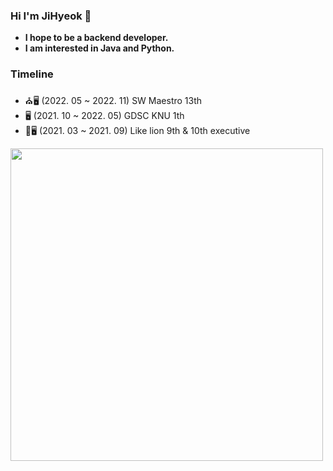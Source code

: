 ### Hi I'm JiHyeok 👋
- **I hope to be a backend developer.**
- **I am interested in Java and Python.**

### Timeline
- ⛪️🖥 (2022. 05 ~ 2022. 11) SW Maestro 13th
- 🖥 (2021. 10 ~ 2022. 05) GDSC KNU 1th
- 🦁🖥 (2021. 03 ~ 2021. 09) Like lion 9th & 10th executive
<img src="file:///C:/Users/%EC%9D%B4%EC%A7%80%ED%98%81/Desktop/68747470733a2f2f696d672e736869656c64732e696f2f62616467652f56656c6f6720426c6f672d44657620426c6f672d3161613465343f7374796c653d666c61742d737175617265.svg" width="500"> 
<!--
**olzlgur/olzlgur** is a ✨ _special_ ✨ repository because its `README.md` (this file) appears on your GitHub profile.

Here are some ideas to get you started:

- 🔭 I’m currently working on ...
- 🌱 I’m currently learning ...
- 👯 I’m looking to collaborate on ...
- 🤔 I’m looking for help with ...
- 💬 Ask me about ...
- 📫 How to reach me: ...
- 😄 Pronouns: ...
- ⚡ Fun fact: ...
-->

[![Anurag's GitHub stats](https://github-readme-stats.vercel.app/api?username=olzlgur)](https://github.com/anuraghazra/github-readme-stats)
